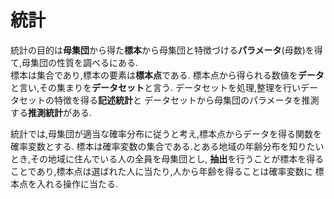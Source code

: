 # 統計
統計の目的は**母集団**から得た**標本**から母集団と特徴づける**パラメータ**(母数)を得て,母集団の性質を調べるにある.  
標本は集合であり,標本の要素は**標本点**である.
標本点から得られる数値を**データ**と言い,その集まりを**データセット**と言う.
データセットを処理,整理を行いデータセットの特徴を得る**記述統計**と
データセットから母集団のパラメータを推測する**推測統計**がある.

統計では,母集団が適当な確率分布に従うと考え,標本点からデータを得る関数を確率変数とする.
標本は確率変数の集合である.とある地域の年齢分布を知りたいとき,その地域に住んでいる人の全員を母集団とし,
**抽出**を行うことが標本を得ることであり,標本点は選ばれた人に当たり,人から年齢を得ることは確率変数に
標本点を入れる操作に当たる.
